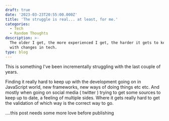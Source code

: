 ```yaml
---
draft: true
date: '2023-03-23T20:55:00.000Z'
title: 'The struggle is real... at least, for me.'
categories:
  - Tech
  - Random Thoughts
description: >-
  The older I get, the more experienced I get, the harder it gets to keep up
  with changes in tech.
type: blog
---
```


This is something I've been incrementally struggling with the last couple of years.

Finding it really hard to keep up with the development going on in JavaScript world, new frameworks, new ways of doing things etc etc. And mostly when going on social media ( twitter ) trying to get some sources to keep up to date, a feeling of multiple sides. Where it gets really hard to get the validation of which way is the correct way to go.

....this post needs some more love before publishing
